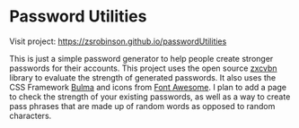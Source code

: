 # Password Utilities

Visit project: https://zsrobinson.github.io/passwordUtilities

This is just a simple password generator to help people create stronger passwords for their accounts. This project uses the open source [zxcvbn](https://github.com/dropbox/zxcvbn) library to evaluate the strength of generated passwords. It also uses the CSS Framework [Bulma](https://bulma.io/) and icons from [Font Awesome](https://fontawesome.com/). I plan to add a page to check the strength of your existing passwords, as well as a way to create pass phrases that are made up of random words as opposed to random characters.
